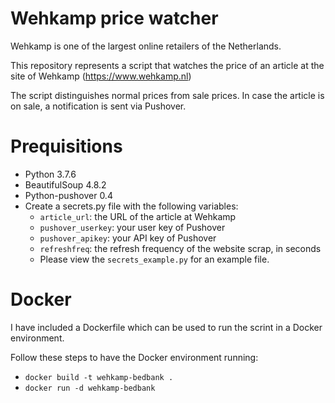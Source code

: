 # Wehkamp price watcher

Wehkamp is one of the largest online retailers of the Netherlands.

This repository represents a script that watches the price of an article
at the site of Wehkamp (https://www.wehkamp.nl)

The script distinguishes normal prices from sale prices. In case the article
is on sale, a notification is sent via Pushover.

# Prequisitions
* Python 3.7.6
* BeautifulSoup 4.8.2
* Python-pushover 0.4
* Create a secrets.py file with the following variables:
  * ``article_url``: the URL of the article at Wehkamp
  * ``pushover_userkey``: your user key of Pushover
  * ``pushover_apikey``: your API key of Pushover
  * ``refreshfreq``: the refresh frequency of the website scrap, in seconds
  * Please view the ``secrets_example.py`` for an example file.


# Docker
I have included a Dockerfile which can be used to run the scrint in a Docker environment.

Follow these steps to have the Docker environment running:
* ``docker build -t wehkamp-bedbank .``
* ``docker run -d wehkamp-bedbank``

